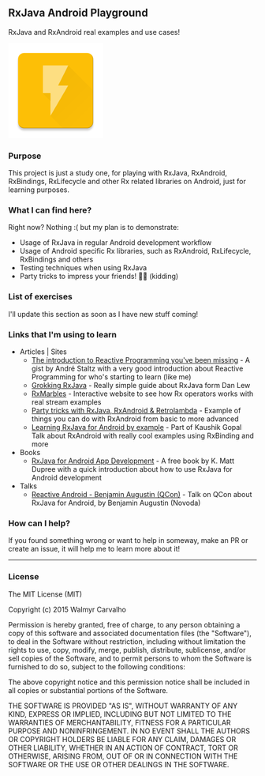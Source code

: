 ## RxJava Android Playground
RxJava and RxAndroid real examples and use cases!

![](/art/ic_launcher.png)

### Purpose

This project is just a study one, for playing with RxJava, RxAndroid, RxBindings, RxLifecycle and other Rx related libraries on Android, just for learning purposes.

### What I can find here?
Right now? Nothing :( but my plan is to demonstrate:

* Usage of RxJava in regular Android development workflow
* Usage of Android specific Rx libraries, such as RxAndroid, RxLifecycle, RxBindings and others
* Testing techniques when using RxJava
* Party tricks to impress your friends! 🎉🎊 (kidding)


### List of exercises
I'll update this section as soon as I have new stuff coming!

### Links that I'm using to learn
* Articles | Sites
	* [The introduction to Reactive Programming you've been missing](https://gist.github.com/staltz/868e7e9bc2a7b8c1f754) - A gist by André Staltz with a very good introduction about Reactive Programming for who's starting to learn (like me)
	* [Grokking RxJava](http://blog.danlew.net/2014/09/15/grokking-rxjava-part-1/) - Really simple guide about RxJava form Dan Lew
	* [RxMarbles](http://www.rxmarbles.com) - Interactive website to see how Rx operators works with real stream examples
	* [Party tricks with RxJava, RxAndroid & Retrolambda](https://medium.com/swlh/party-tricks-with-rxjava-rxandroid-retrolambda-1b06ed7cd29c) - Example of things you can do with RxAndroid from basic to more advanced
	* [Learning RxJava for Android by example](https://github.com/kaushikgopal/RxJava-Android-Samples) - Part of Kaushik Gopal Talk about RxAndroid with really cool examples using RxBinding and more
* Books
	* [RxJava for Android App Development](http://www.oreilly.com/programming/free/rxjava-for-android-app-development.csp) - A free book by K. Matt Dupree with a quick introduction about how to use RxJava for Android development
* Talks
	* [Reactive Android - Benjamin Augustin (QCon)](http://www.infoq.com/presentations/reactive-android) - Talk on QCon about RxJava for Android, by Benjamin Augustin (Novoda)

### How can I help?
If you found something wrong or want to help in someway, make an PR or create an issue, it will help me to learn more about it!

---

### License

The MIT License (MIT)

Copyright (c) 2015 Walmyr Carvalho

Permission is hereby granted, free of charge, to any person obtaining a copy
of this software and associated documentation files (the "Software"), to deal
in the Software without restriction, including without limitation the rights
to use, copy, modify, merge, publish, distribute, sublicense, and/or sell
copies of the Software, and to permit persons to whom the Software is
furnished to do so, subject to the following conditions:

The above copyright notice and this permission notice shall be included in all
copies or substantial portions of the Software.

THE SOFTWARE IS PROVIDED "AS IS", WITHOUT WARRANTY OF ANY KIND, EXPRESS OR
IMPLIED, INCLUDING BUT NOT LIMITED TO THE WARRANTIES OF MERCHANTABILITY,
FITNESS FOR A PARTICULAR PURPOSE AND NONINFRINGEMENT. IN NO EVENT SHALL THE
AUTHORS OR COPYRIGHT HOLDERS BE LIABLE FOR ANY CLAIM, DAMAGES OR OTHER
LIABILITY, WHETHER IN AN ACTION OF CONTRACT, TORT OR OTHERWISE, ARISING FROM,
OUT OF OR IN CONNECTION WITH THE SOFTWARE OR THE USE OR OTHER DEALINGS IN THE
SOFTWARE.
